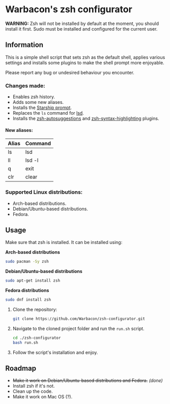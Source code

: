 # Warbacon's zsh configurator

**WARNING:** Zsh will not be installed by default at the moment, you should install it first. Sudo must be installed and configured for the current user.

## Information

This is a simple shell script that sets zsh as the default shell, applies various settings and installs some plugins to make the shell prompt more enjoyable.

Please report any bug or undesired behaviour you encounter.

### Changes made:

- Enables zsh history.
- Adds some new aliases.
- Installs the [Starship prompt](https://starship.rs).
- Replaces the ```ls``` command for [lsd](https://github.com/Peltoche/lsd).
- Installs the [zsh-autosuggestions](https://github.com/zsh-users/zsh-autosuggestions.git) and [zsh-syntax-highlighting](https://github.com/zsh-users/zsh-syntax-highlighting) plugins.

#### New aliases:

| Alias | Command |
|-------|---------|
| ls    | lsd     |
| ll    | lsd -l  |
| q     | exit    |
| clr   | clear   |

### Supported Linux distributions:

- Arch-based distributions.
- Debian/Ubuntu-based distributions.
- Fedora.

## Usage

Make sure that zsh is installed. It can be installed using:

**Arch-based distributions**
```bash
sudo pacman -Sy zsh
```

**Debian/Ubuntu-based distributions**
```bash
sudo apt-get install zsh
```

**Fedora distributions**
```bash
sudo dnf install zsh
```

1. Clone the repository:
   
    ```bash
    git clone https://github.com/Warbacon/zsh-configurator.git
    ```

2. Navigate to the cloned project folder and run the ```run.sh``` script.
   
   ```bash
   cd ./zsh-configurator
   bash run.sh
   ```

3. Follow the script's installation and enjoy.

## Roadmap

- ~~Make it work on Debian/Ubuntu-based distributions and Fedora.~~ *(done)*
- Install zsh if it's not.
- Clean up the code.
- Make it work on Mac OS (?).
